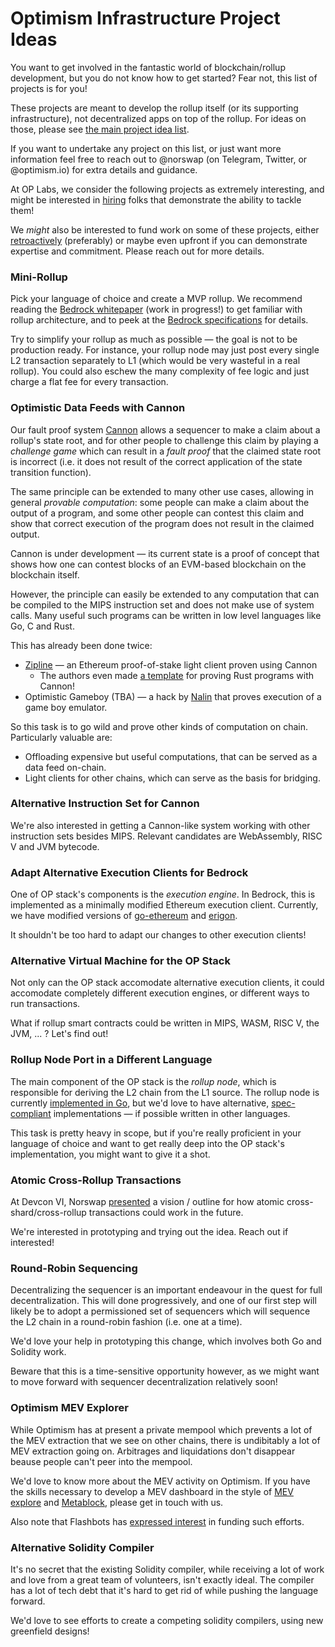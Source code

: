 # Optimism Infrastructure Project Ideas

You want to get involved in the fantastic world of blockchain/rollup
development, but you do not know how to get started? Fear not, this list of
projects is for you!

These projects are meant to develop the rollup itself (or its supporting
infrastructure), not decentralized apps on top of the rollup. For ideas on
those, please see [the main project idea list].

[the main project idea list]: /README.md

If you want to undertake any project on this list, or just want more information
feel free to reach out to @norswap (on Telegram, Twitter, or @optimism.io) for
extra details and guidance.

At OP Labs, we consider the following projects as extremely interesting, and
might be interested in [hiring] folks that demonstrate the ability to tackle
them!

[hiring]: https://boards.greenhouse.io/oplabs

We *might* also be interested to fund work on some of these projects, either
[retroactively] (preferably) or maybe even upfront if you can demonstrate
expertise and commitment. Please reach out for more details.

[retroactively]: https://medium.com/ethereum-optimism/retropgf-experiment-1-1-million-dollars-for-public-goods-f7e455cbdca

### Mini-Rollup

Pick your language of choice and create a MVP rollup. We recommend reading the
[Bedrock whitepaper][bedrock-wp] (work in progress!) to get familiar with rollup
architecture, and to peek at the [Bedrock specifications][bedrock-specs] for
details.

Try to simplify your rollup as much as possible — the goal is not to be
production ready. For instance, your rollup node may just post every single L2
transaction separately to L1 (which would be very wasteful in a real rollup).
You could also eschew the many complexity of fee logic and just charge a flat
fee for every transaction.

[bedrock-wp]: https://oplabs.notion.site/Whitepaper-WIP-v0-3-0d37e5c8a2ab45519b039d86e56d39e1
[bedrock-specs]: https://github.com/ethereum-optimism/optimism/tree/develop/specs

### Optimistic Data Feeds with Cannon

Our fault proof system [Cannon] allows a sequencer to make a claim about a
rollup's state root, and for other people to challenge this claim by playing a
*challenge game* which can result in a *fault proof* that the claimed state root
is incorrect (i.e. it does not result of the correct application of the state
transition function).

The same principle can be extended to many other use cases, allowing in general
*provable computation*: some people can make a claim about the output of a
program, and some other people can contest this claim and show that correct
execution of the program does not result in the claimed output.

Cannon is under development — its current state is a proof of concept that shows
how one can contest blocks of an EVM-based blockchain on the blockchain itself.

However, the principle can easily be extended to any computation that can be
compiled to the MIPS instruction set and does not make use of system calls. Many
useful such programs can be written in low level languages like Go, C and Rust.

This has already been done twice:

- [Zipline] — an Ethereum proof-of-stake light client proven using Cannon
  - The authors even made [a template][cannon-rust] for proving Rust programs
    with Cannon!
- Optimistic Gameboy (TBA) — a hack by [Nalin] that proves execution of a game
  boy emulator.

[Cannon]: https://github.com/ethereum-optimism/cannon
[Zipline]: https://github.com/willemolding/Zipline
[cannon-rust]: https://github.com/willemolding/rust-cannon-template
[Nalin]: https://twitter.com/nibnalin

So this task is to go wild and prove other kinds of computation on chain.
Particularly valuable are:

- Offloading expensive but useful computations, that can be served as a data
  feed on-chain.
- Light clients for other chains, which can serve as the basis for bridging.

### Alternative Instruction Set for Cannon

We're also interested in getting a Cannon-like system working with other
instruction sets besides MIPS. Relevant candidates are WebAssembly, RISC V and
JVM bytecode.

### Adapt Alternative Execution Clients for Bedrock

One of OP stack's components is the *execution engine*. In Bedrock, this is
implemented as a minimally modified Ethereum execution client. Currently, we
have modified versions of [go-ethereum][op-geth] and [erigon][op-erigon].

It shouldn't be too hard to adapt our changes to other execution clients!

[op-geth]: https://github.com/ethereum-optimism/op-geth
[op-erigon]: https://github.com/protolambda/erigon/tree/optimism

### Alternative Virtual Machine for the OP Stack

Not only can the OP stack accomodate alternative execution clients, it could
accomodate completely different execution engines, or different ways to run
transactions.

What if rollup smart contracts could be written in MIPS, WASM, RISC V, the JVM,
... ? Let's find out!

### Rollup Node Port in a Different Language

The main component of the OP stack is the *rollup node*, which is responsible
for deriving the L2 chain from the L1 source. The rollup node is currently
[implemented in Go][op-node], but we'd love to have alternative,
[spec-compliant][bedrock-specs] implementations — if possible written in other
languages.

This task is pretty heavy in scope, but if you're really proficient in your
language of choice and want to get really deep into the OP stack's
implementation, you might want to give it a shot.

[op-node]: https://github.com/ethereum-optimism/optimism/tree/develop/op-node

### Atomic Cross-Rollup Transactions

At Devcon VI, Norswap [presented][devcon-atomic] a vision / outline for how atomic
cross-shard/cross-rollup transactions could work in the future.

[devcon-atomic]: https://twitter.com/norswap/status/1584222557800366084

We're interested in prototyping and trying out the idea. Reach out if interested!

### Round-Robin Sequencing

Decentralizing the sequencer is an important endeavour in the quest for full
decentralization. This will done progressively, and one of our first step will
likely be to adopt a permissioned set of sequencers which will sequence the L2
chain in a round-robin fashion (i.e. one at a time).

We'd love your help in prototyping this change, which involves both Go and
Solidity work.

Beware that this is a time-sensitive opportunity however, as we might want to
move forward with sequencer decentralization relatively soon!

### Optimism MEV Explorer

While Optimism has at present a private mempool which prevents a lot of the MEV
extraction that we see on other chains, there is undibitably a lot of MEV
extraction going on. Arbitrages and liquidations don't disappear beause people
can't peer into the mempool.

We'd love to know more about the MEV activity on Optimism. If you have the
skills necessary to develop a MEV dashboard in the style of [MEV explore] and [Metablock],
please get in touch with us.

Also note that Flashbots has [expressed interest][flashbots-l2] in funding such
efforts.

[MEV explore]: https://explore.flashbots.net/
[Metablock]: https://mev.metablock.dev
[flashbots-l2]: https://collective.flashbots.net/t/quantifying-mev-on-l2s/450/7

### Alternative Solidity Compiler

It's no secret that the existing Solidity compiler, while receiving a lot of
work and love from a great team of volunteers, isn't exactly ideal. The compiler
has a lot of tech debt that it's hard to get rid of while pushing the language
forward.

We'd love to see efforts to create a competing solidity compilers, using new
greenfield designs!
